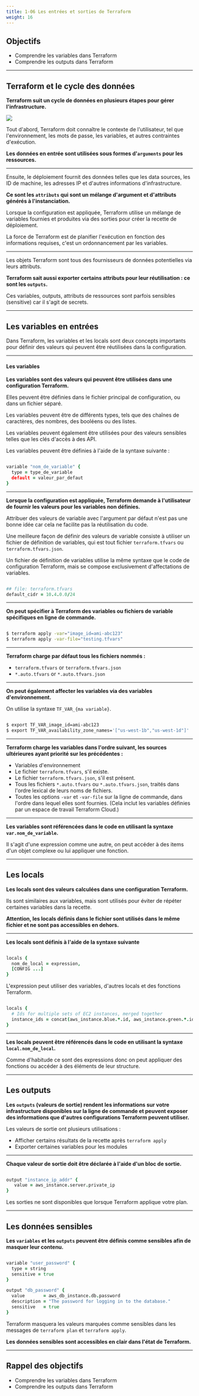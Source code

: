 ```yaml
---
title: 1-06 Les entrées et sorties de Terraform
weight: 16
---
```


## Objectifs 
- Comprendre les variables dans Terraform
- Comprendre les outputs dans Terraform

---

## Terraform et le cycle des données 

**Terraform suit un cycle de données en plusieurs étapes pour gérer l'infrastructure.**

![](/img/terraform/terraform-data-arguments-and-attributes.png)


Tout d'abord, Terraform doit connaître le contexte de l'utilisateur, tel que l'environnement, les mots de passe, les variables, et autres contraintes d'exécution.

**Les données en entrée sont utilisées sous formes d'`arguments` pour les ressources.**

---

Ensuite, le déploiement fournit des données telles que les data sources, les ID de machine, les adresses IP et d'autres informations d'infrastructure.

**Ce sont les `attributs` qui sont un mélange d'argument et d'attributs générés à l'instanciation.**

Lorsque la configuration est appliquée, Terraform utilise un mélange de variables fournies et produites via des sorties pour créer la recette de déploiement.

La force de Terraform est de planifier l'exécution en fonction des informations requises, c'est un ordonnancement par les variables. 

---

Les objets Terraform sont tous des fournisseurs de données potentielles via leurs attributs.

**Terraform sait aussi exporter certains attributs pour leur réutilisation : ce sont les `outputs`.**

Ces variables, outputs, attributs de ressources sont parfois sensibles (sensitive) car il s'agit de secrets.

---

## Les variables en entrées

Dans Terraform, les variables et les locals sont deux concepts importants pour définir des valeurs qui peuvent être réutilisées dans la configuration.

---

#### Les variables 

**Les variables sont des valeurs qui peuvent être utilisées dans une configuration Terraform.**

Elles peuvent être définies dans le fichier principal de configuration, ou dans un fichier séparé.

Les variables peuvent être de différents types, tels que des chaînes de caractères, des nombres, des booléens ou des listes.

Les variables peuvent également être utilisées pour des valeurs sensibles telles que les clés d'accès à des API.

Les variables peuvent être définies à l'aide de la syntaxe suivante :

```coffeescript

variable "nom_de_variable" {
  type = type_de_variable
  default = valeur_par_defaut
}

```
---

**Lorsque la configuration est appliquée, Terraform demande à l'utilisateur de fournir les valeurs pour les variables non définies.**

Attribuer des valeurs de variable avec l'argument par défaut n'est pas une bonne idée car cela ne facilite pas la réutilisation du code. 

Une meilleure façon de définir des valeurs de variable consiste à utiliser un fichier de définition de variables, qui est tout fichier `terraform.tfvars` ou `terraform.tfvars.json`.

Un fichier de définition de variables utilise la même syntaxe que le code de configuration Terraform, mais se compose exclusivement d'affectations de variables.

```coffeescript

## file: terraform.tfvars
default_cidr = 10.4.0.0/24

```

---

**On peut spécifier à Terraform des variables ou fichiers de variable spécifiques en ligne de commande.**

```bash

$ terraform apply -var="image_id=ami-abc123"
$ terraform apply -var-file="testing.tfvars"

```

---

**Terraform charge par défaut tous les fichiers nommés :**
* `terraform.tfvars` or `terraform.tfvars.json`
* `*.auto.tfvars` or `*.auto.tfvars.json`

---

**On peut également affecter les variables via des variables d'environnement.**

On utilise la syntaxe `TF_VAR_{ma variable}`.

```bash

$ export TF_VAR_image_id=ami-abc123
$ export TF_VAR_availability_zone_names='["us-west-1b","us-west-1d"]'

```

---

**Terraform charge les variables dans l'ordre suivant, les sources ultérieures ayant priorité sur les précédentes :**

* Variables d'environnement
* Le fichier `terraform.tfvars`, s'il existe.
* Le fichier `terraform.tfvars.json`, s'il est présent.
* Tous les fichiers `*.auto.tfvars` ou `*.auto.tfvars.json`, traités dans l'ordre lexical de leurs noms de fichiers.
* Toutes les options `-var` et `-var-file` sur la ligne de commande, dans l'ordre dans lequel elles sont fournies. (Cela inclut les variables définies par un espace de travail Terraform Cloud.)
---

**Les variables sont référencées dans le code en utilisant la syntaxe `var.nom_de_variable`.**

Il s'agit d'une expression comme une autre, on peut accéder à des items d'un objet complexe ou lui appliquer une fonction.

---

## Les locals

**Les locals sont des valeurs calculées dans une configuration Terraform.**

Ils sont similaires aux variables, mais sont utilisés pour éviter de répéter certaines variables dans la recette.


**Attention, les locals définis dans le fichier sont utilisés dans le même fichier et ne sont pas accessibles en dehors.**

---

**Les locals sont définis à l'aide de la syntaxe suivante**

```coffeescript

locals {
  nom_de_local = expression,
  [CONFIG ...]
}
```

L'expression peut utiliser des variables, d'autres locals et des fonctions Terraform.

```coffeescript

locals {
  # Ids for multiple sets of EC2 instances, merged together
  instance_ids = concat(aws_instance.blue.*.id, aws_instance.green.*.id)
}

```

---

**Les locals peuvent être référencés dans le code en utilisant la syntaxe `local.nom_de_local`.**

Comme d'habitude ce sont des expressions donc on peut appliquer des fonctions ou accéder à des éléments de leur structure.

---

## Les outputs 

**Les `outputs` (valeurs de sortie) rendent les informations sur votre infrastructure disponibles sur la ligne de commande et peuvent exposer des informations que d'autres configurations Terraform peuvent utiliser.**

Les valeurs de sortie ont plusieurs utilisations :

* Afficher certains résultats de la recette après `terraform apply`
* Exporter certaines variables pour les modules  


---

**Chaque valeur de sortie doit être déclarée à l'aide d'un bloc de sortie.**

```coffeescript

output "instance_ip_addr" {
   value = aws_instance.server.private_ip
}

```
Les sorties ne sont disponibles que lorsque Terraform applique votre plan.

---

## Les données sensibles 

**Les `variables` et les `outputs` peuvent être définis comme sensibles afin de masquer leur contenu.**

```coffeescript

variable "user_password" {
  type = string
  sensitive = true
}

output "db_password" {
  value       = aws_db_instance.db.password
  description = "The password for logging in to the database."
  sensitive   = true
}

```
Terraform masquera les valeurs marquées comme sensibles dans les messages de `terraform plan` et `terraform apply`. 

**Les données sensibles sont accessibles en clair dans l'état de Terraform.**

---

## Rappel des objectifs 
- Comprendre les variables dans Terraform
- Comprendre les outputs dans Terraform
